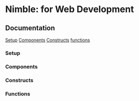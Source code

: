 # Nimble: for Web Development
## Documentation
[Setup](#setup)
[Components](#components)
[Constructs](#constructs)
[functions](#functions)

### Setup
### Components
### Constructs
### Functions
